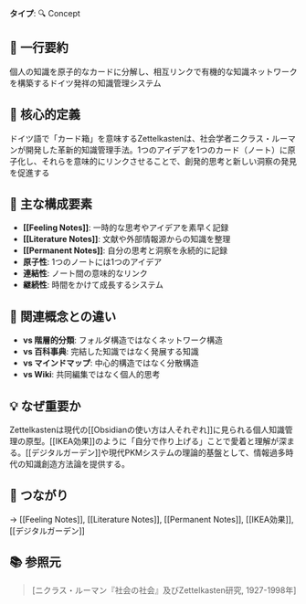 **タイプ**: 🔍 Concept

## 📝 一行要約
個人の知識を原子的なカードに分解し、相互リンクで有機的な知識ネットワークを構築するドイツ発祥の知識管理システム

## 🎯 核心的定義
ドイツ語で「カード箱」を意味するZettelkastenは、社会学者ニクラス・ルーマンが開発した革新的知識管理手法。1つのアイデアを1つのカード（ノート）に原子化し、それらを意味的にリンクさせることで、創発的思考と新しい洞察の発見を促進する

## 🌟 主な構成要素
- **[[Feeling Notes]]**: 一時的な思考やアイデアを素早く記録
- **[[Literature Notes]]**: 文献や外部情報源からの知識を整理  
- **[[Permanent Notes]]**: 自分の思考と洞察を永続的に記録
- **原子性**: 1つのノートには1つのアイデア
- **連結性**: ノート間の意味的なリンク
- **継続性**: 時間をかけて成長するシステム

## 🔄 関連概念との違い
- **vs 階層的分類**: フォルダ構造ではなくネットワーク構造
- **vs 百科事典**: 完結した知識ではなく発展する知識
- **vs マインドマップ**: 中心的構造ではなく分散構造
- **vs Wiki**: 共同編集ではなく個人的思考

## 💡 なぜ重要か
Zettelkastenは現代の[[Obsidianの使い方は人それぞれ]]に見られる個人知識管理の原型。[[IKEA効果]]のように「自分で作り上げる」ことで愛着と理解が深まる。[[デジタルガーデン]]や現代PKMシステムの理論的基盤として、情報過多時代の知識創造方法論を提供する。

## 🔗 つながり
→ [[Feeling Notes]], [[Literature Notes]], [[Permanent Notes]], [[IKEA効果]], [[デジタルガーデン]]

## 📚 参照元
> [ニクラス・ルーマン『社会の社会』及びZettelkasten研究, 1927-1998年]
